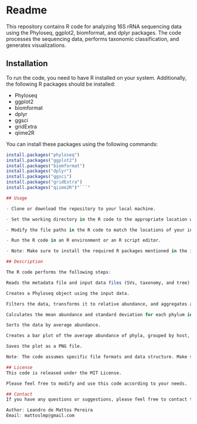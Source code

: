 # Readme

This repository contains R code for analyzing 16S rRNA sequencing data using the Phyloseq, ggplot2, biomformat, and dplyr packages. The code processes the sequencing data, performs taxonomic classification, and generates visualizations.


## Installation

To run the code, you need to have R installed on your system. Additionally, the following R packages should be installed:

- Phyloseq
- ggplot2
- biomformat
- dplyr
- ggsci
- gridExtra
- qiime2R

You can install these packages using the following commands:

```R
install.packages("phyloseq")
install.packages("ggplot2")
install.packages("biomformat")
install.packages("dplyr")
install.packages("ggsci")
install.packages("gridExtra")
install.packages("qiime2R")"```"

## Usage

- Clone or download the repository to your local machine.

- Set the working directory in the R code to the appropriate location where your input data files are located.

- Modify the file paths in the R code to match the locations of your input data files.

- Run the R code in an R environment or an R script editor.

- Note: Make sure to install the required R packages mentioned in the installation section.

## Description

The R code performs the following steps:

Reads the metadata file and input data files (SVs, taxonomy, and tree) using the read_qza and read_q2metadata functions from the qiime2R package.

Creates a Phyloseq object using the input data.

Filters the data, transforms it to relative abundance, and aggregates at the phylum level.

Calculates the mean abundance and standard deviation for each phylum in each sample.

Sorts the data by average abundance.

Creates a bar plot of the average abundance of phyla, grouped by host, environment feature, and isolation source.

Saves the plot as a PNG file.

Note: The code assumes specific file formats and data structure. Make sure to adapt it to your specific dataset.

## License
This code is released under the MIT License.

Please feel free to modify and use this code according to your needs.

## Contact
If you have any questions or suggestions, please feel free to contact the author:

Author: Leandro de Mattos Pereira
Email: mattoslmp@gmail.com


